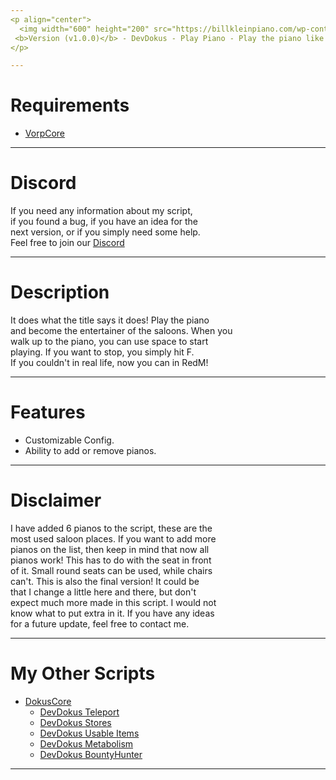 ```yaml
---
<p align="center">
  <img width="600" height="200" src="https://billkleinpiano.com/wp-content/uploads/banner-interior.jpg"><br>
 <b>Version (v1.0.0)</b> - DevDokus - Play Piano - Play the piano like a pro in RedM
</p>

---
```

# Requirements
- [VorpCore](https://github.com/VORPCORE/VORP-Core)

---
# Discord
If you need any information about my script,<br>
if you found a bug, if you have an idea for the <br>
next version, or if you simply need some help.<br>
Feel free to join our [Discord](http://discord.gg/2gdypBhsye)

---
# Description
It does what the title says it does! Play the piano<br>
and become the entertainer of the saloons. When you<br>
walk up to the piano, you can use space to start<br>
playing. If you want to stop, you simply hit F.<br>
If you couldn't in real life, now you can in RedM!

---
# Features
- Customizable Config.
- Ability to add or remove pianos.

---
# Disclaimer
I have added 6 pianos to the script, these are the<br>
most used saloon places. If you want to add more<br>
pianos on the list, then keep in mind that now all<br>
pianos work! This has to do with the seat in front<br>
of it. Small round seats can be used, while chairs<br>
can't. This is also the final version! It could be<br>
that I change a little here and there, but don't<br>
expect much more made in this script. I would not<br>
know what to put extra in it. If you have any ideas<br>
for a future update, feel free to contact me.

---
# My Other Scripts
- [DokusCore](https://github.com/DevDokus/DokusCore)
  - [DevDokus Teleport]( https://github.com/DevDokus/RedM-Teleport)
  - [DevDokus Stores](https://github.com/DevDokus/Redm-Stores)
  - [DevDokus Usable Items](https://github.com/DevDokus/RedM-UsableItems)
  - [DevDokus Metabolism](https://github.com/DevDokus/RedM-Metabolism)
  - [DevDokus BountyHunter](https://github.com/DevDokus/RedM-BountyHunter)

---
